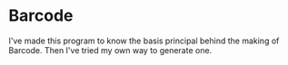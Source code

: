# Barcode
I've made this program to know the basis principal behind the making of Barcode. Then I've tried my own way to generate one.
